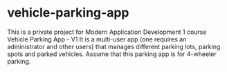 # vehicle-parking-app
This is a private project for Modern Application Development 1 course
Vehicle Parking App - V1
It is a multi-user app (one requires an administrator and other users) that manages different parking lots, parking spots and parked vehicles. Assume that this parking app is for 4-wheeler parking.
